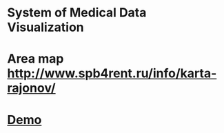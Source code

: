 # System of Medical Data Visualization
# Area map http://www.spb4rent.ru/info/karta-rajonov/

# [Demo](http://85.143.212.242/)